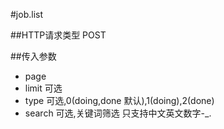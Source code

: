 #job.list

##HTTP请求类型
POST

##传入参数
* page
* limit 可选
* type 可选,0(doing,done 默认),1(doing),2(done)
* search 可选,关键词筛选 只支持中文英文数字-_.